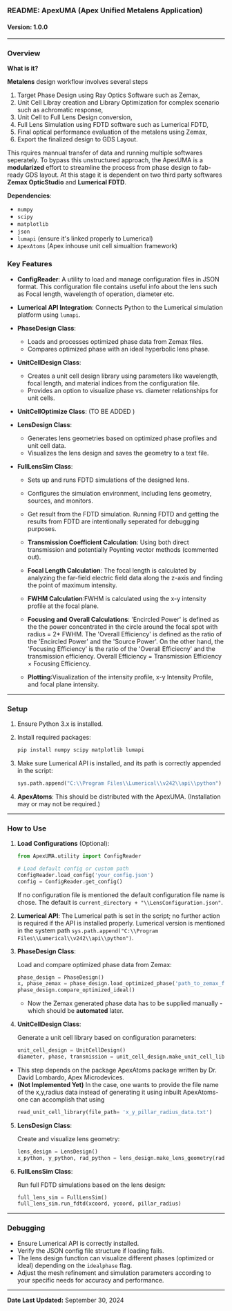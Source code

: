 ### **README: ApexUMA (Apex Unified Metalens Application)**
#### **Version**: 1.0.0

---

### **Overview**

**What is it?** 

**Metalens** design workflow involves several steps 
1) Target Phase Design using Ray Optics Software such as Zemax,
2) Unit Cell Libray creation and Library Optimization for complex scenario such as achromatic response, 
3) Unit Cell to Full Lens Design conversion, 
4) Full Lens Simulation using FDTD software such as Lumerical FDTD, 
5) Final optical performance evaluation of the metalens using Zemax,
6) Export the finalized design to GDS Layout.

This rquires mannual transfer of data and running multiple softwares seperately. To bypass this unstructured approach, the ApexUMA is a **modularized** effort to streamline the process from phase design to fab-ready GDS layout. At this stage it is dependent on two third party softwares **Zemax OpticStudio** and **Lumerical FDTD**.

**Dependencies**:
* `numpy` 
* `scipy` 
* `matplotlib`
* `json` 
* `lumapi` (ensure it's linked properly to Lumerical)
* `ApexAtoms` (Apex inhouse unit cell simualtion framework)

### **Key Features**
- **ConfigReader**: A utility to load and manage configuration files in JSON format. This configuration file contains useful info about the lens such as Focal length, wavelength of operation, diameter etc.

- **Lumerical API Integration**: Connects Python to the Lumerical simulation platform using `lumapi`.

- **PhaseDesign Class**: 
   - Loads and processes optimized phase data from Zemax files.
   - Compares optimized phase with an ideal hyperbolic lens phase.

- **UnitCellDesign Class**: 
   - Creates a unit cell design library using parameters like wavelength, focal length, and material indices from the configuration file.
   - Provides an option to visualize phase vs. diameter relationships for unit cells.
- **UnitCellOptimize Class**: (TO BE ADDED )
- **LensDesign Class**:
   - Generates lens geometries based on optimized phase profiles and unit cell data.
   - Visualizes the lens design and saves the geometry to a text file.

- **FullLensSim Class**:
   - Sets up and runs FDTD simulations of the designed lens.
   - Configures the simulation environment, including lens geometry, sources, and monitors.
   - Get result from the FDTD simulation. Running FDTD and getting the results from FDTD are intentionally seperated for debugging purposes. 
   - **Transmission Coefficient Calculation**: Using both direct transmission and potentially Poynting vector methods (commented out). 
   - **Focal Length Calculation**:
    The focal length is calculated by analyzing the far-field electric field data along the z-axis and finding the point of maximum intensity.
    - **FWHM Calculation**:FWHM is calculated using the x-y intensity profile at the focal plane.
    - **Focusing and Overall Calculations**: 'Encircled Power' is defined as the the power concentrated in the circle around the focal spot with radius = 2* FWHM. The 'Overall Efficiency' is defined as the ratio of the 'Encircled Power' and the 'Source Power'. On the other hand, the 'Focusing Efficiency' is the ratio of the 'Overall Efficiecny' and the transmission efficiency. Overall Efficiency =  Transmission Efficiency $\times$ Focusing Efficiency.

   - **Plotting**:Visualization of the intensity profile, x-y Intensity Profile, and focal plane intensity.

---

### **Setup**

1. Ensure Python 3.x is installed.
2. Install required packages:

   ```bash
   pip install numpy scipy matplotlib lumapi
   ```

3. Make sure Lumerical API is installed, and its path is correctly appended in the script:
   
   ```python
   sys.path.append("C:\\Program Files\\Lumerical\\v242\\api\\python")

4. **ApexAtoms**: This should be distributed with the ApexUMA. (Installation may or may not be required.)




---

### **How to Use**

1. **Load Configurations** (Optional):

   ```python
   from ApexUMA.utility import ConfigReader

   # Load default config or custom path
   ConfigReader.load_config('your_config.json')
   config = ConfigReader.get_config()
   ```
   If no configuration file is mentioned the default configuration file name is chose. The default is ```current_directory + "\\LensConfiguration.json"```.

2. **Lumerical API**: The Lumerical path is set in the script; no further action is required if the API is installed properly. Lumerical version is mentioned in the system path ```sys.path.append("C:\\Program Files\\Lumerical\\v242\\api\\python")```.


3. **PhaseDesign Class**:

   Load and compare optimized phase data from Zemax:

   ```python
   phase_design = PhaseDesign()
   x, phase_zemax = phase_design.load_optimized_phase('path_to_zemax_file.txt')
   phase_design.compare_optimized_ideal()
   ```
   - Now the Zemax generated phase data has to be supplied manually - which should be **automated** later.

4. **UnitCellDesign Class**:

   Generate a unit cell library based on configuration parameters:

   ```python
   unit_cell_design = UnitCellDesign()
   diameter, phase, transmission = unit_cell_design.make_unit_cell_library(show_plot=True)
   ```
- This step depends on the package ApexAtoms package written by Dr. David Lombardo, Apex Microdevices.
- **(Not Implemented Yet)** In the case, one wants to provide the file name of the x,y,radius data instead of generating it using inbuilt ApexAtoms- one can accomplish that using 
    ```python 
    read_unit_cell_library(file_path= 'x_y_pillar_radius_data.txt')
    ```

5. **LensDesign Class**:

   Create and visualize lens geometry:

   ```python
   lens_design = LensDesign()
   x_python, y_python, rad_python = lens_design.make_lens_geometry(radius_zemax, phase_zemax, radius_unitcell, phase_unitcell, idealphase=True, show_lens=True)
   ```

6. **FullLensSim Class**:

   Run full FDTD simulations based on the lens design:

   ```python
   full_lens_sim = FullLensSim()
   full_lens_sim.run_fdtd(xcoord, ycoord, pillar_radius)
   ```


---

### **Debugging**
- Ensure Lumerical API is correctly installed.
- Verify the JSON config file structure if loading fails.
- The lens design function can visualize different phases (optimized or ideal) depending on the `idealphase` flag.
- Adjust the mesh refinement and simulation parameters according to your specific needs for accuracy and performance.

---
**Date Last Updated:**  September 30, 2024  







